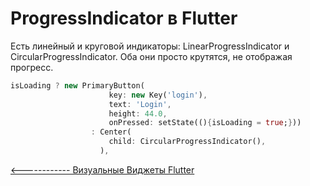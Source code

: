 # ProgressIndicator в Flutter

Есть линейный и круговой индикаторы: LinearProgressIndicator и CircularProgressIndicator.
Оба они просто крутятся, не отображая прогресс.

```dart
isLoading ? new PrimaryButton(
                      key: new Key('login'),
                      text: 'Login',
                      height: 44.0,
                      onPressed: setState((){isLoading = true;}))
                  : Center(
                      child: CircularProgressIndicator(),
                    ),
```


[<------------ Визуальные Виджеты Flutter](README.md)
